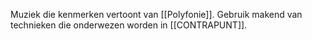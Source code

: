 Muziek die kenmerken vertoont van [[Polyfonie]]. Gebruik makend van technieken die onderwezen worden in [[CONTRAPUNT]].